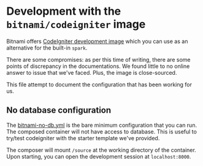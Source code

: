 # Development with the `bitnami/codeigniter` image

Bitnami offers [CodeIgniter development image](https://hub.docker.com/r/bitnami/codeigniter) which you can use as an alternative for the built-in `spark`.

There are some compromises: as per this time of writing, there are some points of discrepancy in the documentations.
We found little to no online answer to issue that we've faced. Plus, the image is close-sourced.

This file attempt to document the configuration that has been working for us.

## No database configuration

The [bitnami-no-db.yml](bitnami-no-db.yml) is the bare minimum configuration that you can run.
The composed container will not have access to database.
This is useful to try/test codeigniter with the starter template we've provided.

The composer will mount `/source` at the working directory of the container.
Upon starting, you can open the development session at `localhost:8000`.
